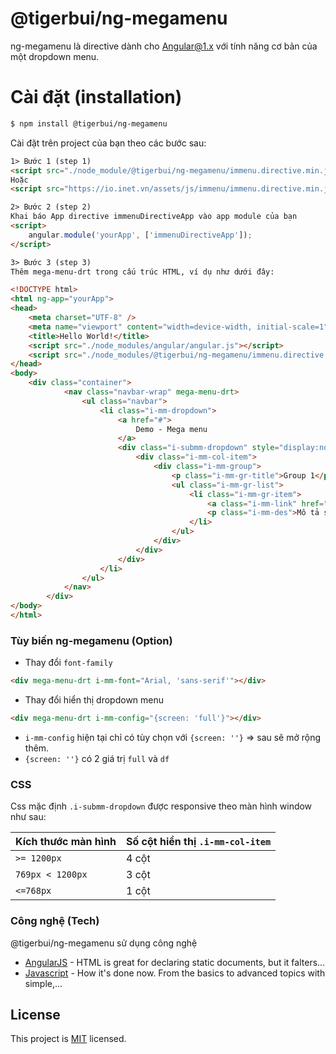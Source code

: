 # @tigerbui/ng-megamenu

ng-megamenu là directive dành cho Angular@1.x với tính năng cơ bản của một dropdown menu.
# Cài đặt (installation)
```sh
$ npm install @tigerbui/ng-megamenu
```
Cài đặt trên project của bạn theo các bước sau:
```html
1> Bước 1 (step 1)
<script src="./node_module/@tigerbui/ng-megamenu/immenu.directive.min.js"></script>
Hoặc
<script src="https://io.inet.vn/assets/js/immenu/immenu.directive.min.js"></script>

2> Bước 2 (step 2)
Khai báo App directive immenuDirectiveApp vào app module của bạn
<script>
    angular.module('yourApp', ['immenuDirectiveApp']);
</script>

3> Bước 3 (step 3)
Thêm mega-menu-drt trong cấu trúc HTML, ví dụ như dưới đây:

<!DOCTYPE html>
<html ng-app="yourApp">
<head>
    <meta charset="UTF-8" />
    <meta name="viewport" content="width=device-width, initial-scale=1">
    <title>Hello World!</title>
    <script src="./node_modules/angular/angular.js"></script>
    <script src="./node_modules/@tigerbui/ng-megamenu/immenu.directive.js"></script>
</head>
<body>
    <div class="container">
            <nav class="navbar-wrap" mega-menu-drt>
                <ul class="navbar">
                    <li class="i-mm-dropdown">
                        <a href="#">
                            Demo - Mega menu
                        </a>
                        <div class="i-submm-dropdown" style="display:none;">
                            <div class="i-mm-col-item">
                                <div class="i-mm-group">
                                    <p class="i-mm-gr-title">Group 1</p>
                                    <ul class="i-mm-gr-list">
                                        <li class="i-mm-gr-item">
                                            <a class="i-mm-link" href="#">Sản phẩm 1</a>
                                            <p class="i-mm-des">Mô tả sản phẩm 1</p>
                                        </li>
                                    </ul>
                                </div>
                            </div>
                        </div>
                    </li>
                </ul>
            </nav>
        </div>
</body>
</html>
```

### Tùy biến ng-megamenu (Option)
- Thay đổi `font-family` 
```html 
<div mega-menu-drt i-mm-font="Arial, 'sans-serif'"></div>
``` 
- Thay đổi hiển thị dropdown menu
```html
<div mega-menu-drt i-mm-config="{screen: 'full'}"></div>
```
- `i-mm-config` hiện tại chỉ có tùy chọn với `{screen: ''}` => sau sẽ mở rộng thêm.
- `{screen: ''}` có 2 giá trị `full` và `df`
### CSS
Css mặc định `.i-submm-dropdown` được responsive theo màn hình window như sau:

| Kích thước màn hình | Số cột hiển thị `.i-mm-col-item` |
|---------------------|----------------------------------|
| `>= 1200px` | 4 cột |
| `769px < 1200px` | 3 cột |
| `<=768px` | 1 cột |

### Công nghệ (Tech)

@tigerbui/ng-megamenu sử dụng công nghệ

* [AngularJS](https://angularjs.org/) - HTML is great for declaring static documents, but it falters...
* [Javascript](https://javascript.info/) - How it's done now. From the basics to advanced topics with simple,...

License
----
This project is [MIT](/ng-megamenu/LICENSE.md) licensed.
